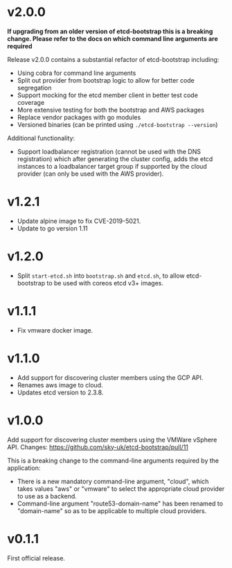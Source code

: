 # v2.0.0

**If upgrading from an older version of etcd-bootstrap this is a breaking change. Please refer to the docs on which command
line arguments are required**

Release v2.0.0 contains a substantial refactor of etcd-bootstrap including:
* Using cobra for command line arguments
* Split out provider from bootstrap logic to allow for better code segregation
* Support mocking for the etcd member client in better test code coverage
* More extensive testing for both the bootstrap and AWS packages
* Replace vendor packages with go modules
* Versioned binaries (can be printed using `./etcd-bootstrap --version`)

Additional functionality:
* Support loadbalancer registration (cannot be used with the DNS registration) which after generating the cluster
    config, adds the etcd instances to a loadbalancer target group if supported by the cloud provider
    (can only be used with the AWS provider).

# v1.2.1

* Update alpine image to fix CVE-2019-5021.
* Update to go version 1.11

# v1.2.0

* Split `start-etcd.sh` into `bootstrap.sh` and `etcd.sh`, to allow etcd-bootstrap to be used with coreos etcd v3+ images.

# v1.1.1

* Fix vmware docker image.

# v1.1.0

* Add support for discovering cluster members using the GCP API.
* Renames aws image to cloud.
* Updates etcd version to 2.3.8.

# v1.0.0

Add support for discovering cluster members using the VMWare vSphere API.
 Changes: https://github.com/sky-uk/etcd-bootstrap/pull/11

This is a breaking change to the command-line arguments required by the application:

* There is a new mandatory command-line argument, "cloud", which takes values "aws" or "vmware" to select the
  appropriate cloud provider to use as a backend.
* Command-line argument "route53-domain-name" has been renamed to "domain-name" so as to be applicable to multiple cloud
  providers.

# v0.1.1

First official release.

